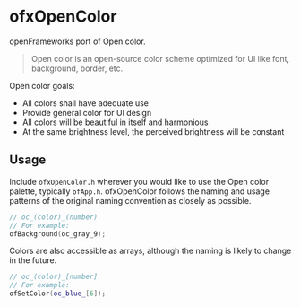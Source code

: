 # ofxOpenColor

openFrameworks port of Open color.

> Open color is an 
open-source color scheme optimized for UI like font, background, border, etc.

Open color goals:

- All colors shall have adequate use
- Provide general color for UI design
- All colors will be beautiful in itself and harmonious
- At the same brightness level, the perceived brightness will be constant

## Usage

Include ```ofxOpenColor.h``` wherever you would like to use the Open color palette, typically ```ofApp.h```. ofxOpenColor follows the naming and usage patterns of the original naming convention as closely as possible.

```c++
// oc_(color)_(number)
// For example:
ofBackground(oc_gray_9);
```
Colors are also accessible as arrays, although the naming is likely to change in the future.

```c++
// oc_(color)_[number]
// For example:
ofSetColor(oc_blue_[6]);
```
